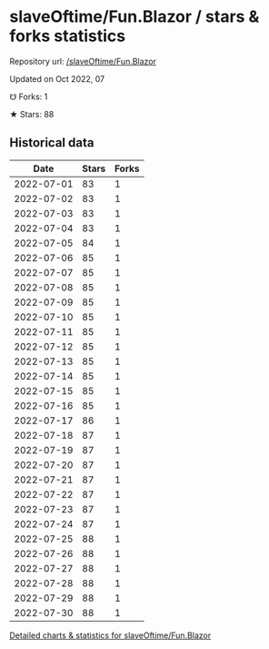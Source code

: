 # slaveOftime/Fun.Blazor / stars & forks statistics

Repository url: [/slaveOftime/Fun.Blazor](https://github.com/slaveOftime/Fun.Blazor)

Updated on Oct 2022, 07

☋ Forks: 1

★ Stars: 88

## Historical data
| Date | Stars | Forks |
|------|-------|-------|
| 2022-07-01 | 83 | 1 | 
| 2022-07-02 | 83 | 1 | 
| 2022-07-03 | 83 | 1 | 
| 2022-07-04 | 83 | 1 | 
| 2022-07-05 | 84 | 1 | 
| 2022-07-06 | 85 | 1 | 
| 2022-07-07 | 85 | 1 | 
| 2022-07-08 | 85 | 1 | 
| 2022-07-09 | 85 | 1 | 
| 2022-07-10 | 85 | 1 | 
| 2022-07-11 | 85 | 1 | 
| 2022-07-12 | 85 | 1 | 
| 2022-07-13 | 85 | 1 | 
| 2022-07-14 | 85 | 1 | 
| 2022-07-15 | 85 | 1 | 
| 2022-07-16 | 85 | 1 | 
| 2022-07-17 | 86 | 1 | 
| 2022-07-18 | 87 | 1 | 
| 2022-07-19 | 87 | 1 | 
| 2022-07-20 | 87 | 1 | 
| 2022-07-21 | 87 | 1 | 
| 2022-07-22 | 87 | 1 | 
| 2022-07-23 | 87 | 1 | 
| 2022-07-24 | 87 | 1 | 
| 2022-07-25 | 88 | 1 | 
| 2022-07-26 | 88 | 1 | 
| 2022-07-27 | 88 | 1 | 
| 2022-07-28 | 88 | 1 | 
| 2022-07-29 | 88 | 1 | 
| 2022-07-30 | 88 | 1 | 


[Detailed charts & statistics for slaveOftime/Fun.Blazor](https://reviewgithub.com/rep/slaveOftime/Fun.Blazor)
